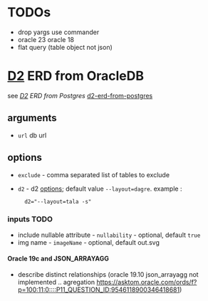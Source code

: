 
# TODOs    
   - drop yargs use commander
   - oracle 23 oracle 18
   - flat query (table object not json)

# [D2](https://github.com/terrastruct/d2) ERD from OracleDB
  see _[D2](https://github.com/terrastruct/d2#related) ERD from Postgres_ [d2-erd-from-postgres](https://github.com/zekenie/d2-erd-from-postgres/)

## arguments
 - `url` db url
## options 
 - `exclude` - comma separated list of tables to exclude
 - `d2` - d2 [options](https://d2lang.com/tour/man); default value `--layout=dagre`.
    example :

         d2="--layout=tala -s"

### inputs TODO    
 - include nullable attribute - `nullability` - optional, default `true`
 - img name - `imageName` - optional, default out.svg 
  
 
#### Oracle 19c and JSON_ARRAYAGG
 - describe  distinct   relationships (oracle 19.10 json_arrayagg not implemented .. agregation https://asktom.oracle.com/ords/f?p=100:11:0::::P11_QUESTION_ID:9546118900346418681)
